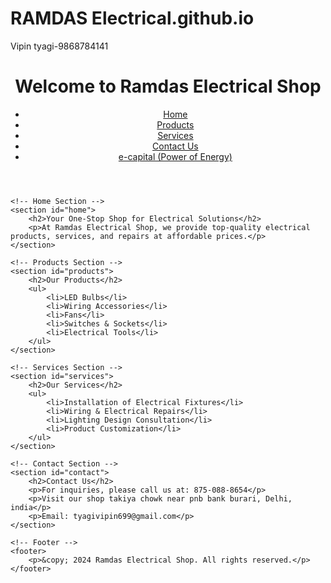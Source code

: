 # RAMDAS Electrical.github.io
Vipin tyagi-9868784141 
<!DOCTYPE html>
<html lang="en">
<head>
    <meta charset="UTF-8">
    <meta name="viewport" content="width=device-width, initial-scale=1.0">
    <title>Electrical Shop</title>
    <link rel="stylesheet" href="styles.css"> <!-- Linking to the CSS file -->
</head>
<body>
    <!-- Header Section -->
    <header>
        <h1>Welcome to Ramdas Electrical Shop</h1>
        <nav>
            <ul>
                <li><a href="#home">Home</a></li>
                <li><a href="#products">Products</a></li>
                <li><a href="#services">Services</a></li>
                <li><a href="#9868784141">Contact Us</a></li>
                <li><a href="e-capital.html">e-capital (Power of Energy)</a></li> <!-- Link to another page -->
            </ul>
        </nav>
    </header>

    <!-- Home Section -->
    <section id="home">
        <h2>Your One-Stop Shop for Electrical Solutions</h2>
        <p>At Ramdas Electrical Shop, we provide top-quality electrical products, services, and repairs at affordable prices.</p>
    </section>

    <!-- Products Section -->
    <section id="products">
        <h2>Our Products</h2>
        <ul>
            <li>LED Bulbs</li>
            <li>Wiring Accessories</li>
            <li>Fans</li>
            <li>Switches & Sockets</li>
            <li>Electrical Tools</li>
        </ul>
    </section>

    <!-- Services Section -->
    <section id="services">
        <h2>Our Services</h2>
        <ul>
            <li>Installation of Electrical Fixtures</li>
            <li>Wiring & Electrical Repairs</li>
            <li>Lighting Design Consultation</li>
            <li>Product Customization</li>
        </ul>
    </section>

    <!-- Contact Section -->
    <section id="contact">
        <h2>Contact Us</h2>
        <p>For inquiries, please call us at: 875-088-8654</p>
        <p>Visit our shop takiya chowk near pnb bank burari, Delhi, india</p>
        <p>Email: tyagivipin699@gmail.com</p>
    </section>

    <!-- Footer -->
    <footer>
        <p>&copy; 2024 Ramdas Electrical Shop. All rights reserved.</p>
    </footer>
</body>
</html>
